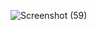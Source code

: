 ![Screenshot (59)](https://user-images.githubusercontent.com/91003576/201180022-68a1436c-e769-4277-863b-24ac6871a7bb.png)
